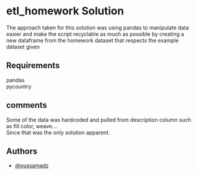 
# etl_homework Solution

The approach taken for this solution was using pandas to manipulate
data easier and make the script recyclable as much as possible
by creating a new dataframe from the homework dataset
that respects the example dataset given
## Requirements
pandas  
pycountry
## comments
Some of the data was hardcoded and pulled from description column such as fill color, weave....  
Since that was the only solution apparent. 

## Authors

- [@oussamadz](https://www.github.com/oussamadz)


